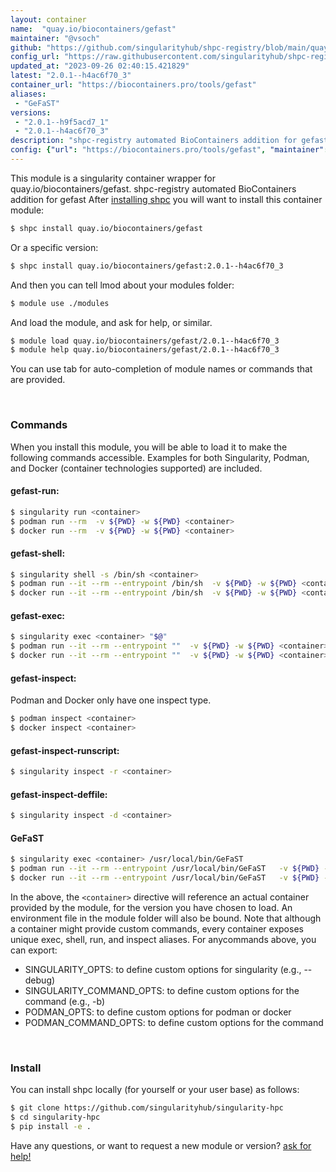 ```yaml
---
layout: container
name:  "quay.io/biocontainers/gefast"
maintainer: "@vsoch"
github: "https://github.com/singularityhub/shpc-registry/blob/main/quay.io/biocontainers/gefast/container.yaml"
config_url: "https://raw.githubusercontent.com/singularityhub/shpc-registry/main/quay.io/biocontainers/gefast/container.yaml"
updated_at: "2023-09-26 02:40:15.421829"
latest: "2.0.1--h4ac6f70_3"
container_url: "https://biocontainers.pro/tools/gefast"
aliases:
 - "GeFaST"
versions:
 - "2.0.1--h9f5acd7_1"
 - "2.0.1--h4ac6f70_3"
description: "shpc-registry automated BioContainers addition for gefast"
config: {"url": "https://biocontainers.pro/tools/gefast", "maintainer": "@vsoch", "description": "shpc-registry automated BioContainers addition for gefast", "latest": {"2.0.1--h4ac6f70_3": "sha256:148956a13ff704c63f68f785c7da3dd335ed07a97764fffcfc04614d6203159d"}, "tags": {"2.0.1--h9f5acd7_1": "sha256:cb17e28f40249c0092129cbfea891eebfc450b4a9f6392c654fab19cd154bce1", "2.0.1--h4ac6f70_3": "sha256:148956a13ff704c63f68f785c7da3dd335ed07a97764fffcfc04614d6203159d"}, "docker": "quay.io/biocontainers/gefast", "aliases": {"GeFaST": "/usr/local/bin/GeFaST"}}
---
```


This module is a singularity container wrapper for quay.io/biocontainers/gefast.
shpc-registry automated BioContainers addition for gefast
After [installing shpc](#install) you will want to install this container module:


```bash
$ shpc install quay.io/biocontainers/gefast
```

Or a specific version:

```bash
$ shpc install quay.io/biocontainers/gefast:2.0.1--h4ac6f70_3
```

And then you can tell lmod about your modules folder:

```bash
$ module use ./modules
```

And load the module, and ask for help, or similar.

```bash
$ module load quay.io/biocontainers/gefast/2.0.1--h4ac6f70_3
$ module help quay.io/biocontainers/gefast/2.0.1--h4ac6f70_3
```

You can use tab for auto-completion of module names or commands that are provided.

<br>

### Commands

When you install this module, you will be able to load it to make the following commands accessible.
Examples for both Singularity, Podman, and Docker (container technologies supported) are included.

#### gefast-run:

```bash
$ singularity run <container>
$ podman run --rm  -v ${PWD} -w ${PWD} <container>
$ docker run --rm  -v ${PWD} -w ${PWD} <container>
```

#### gefast-shell:

```bash
$ singularity shell -s /bin/sh <container>
$ podman run --it --rm --entrypoint /bin/sh  -v ${PWD} -w ${PWD} <container>
$ docker run --it --rm --entrypoint /bin/sh  -v ${PWD} -w ${PWD} <container>
```

#### gefast-exec:

```bash
$ singularity exec <container> "$@"
$ podman run --it --rm --entrypoint ""  -v ${PWD} -w ${PWD} <container> "$@"
$ docker run --it --rm --entrypoint ""  -v ${PWD} -w ${PWD} <container> "$@"
```

#### gefast-inspect:

Podman and Docker only have one inspect type.

```bash
$ podman inspect <container>
$ docker inspect <container>
```

#### gefast-inspect-runscript:

```bash
$ singularity inspect -r <container>
```

#### gefast-inspect-deffile:

```bash
$ singularity inspect -d <container>
```


#### GeFaST

```bash
$ singularity exec <container> /usr/local/bin/GeFaST
$ podman run --it --rm --entrypoint /usr/local/bin/GeFaST   -v ${PWD} -w ${PWD} <container> -c " $@"
$ docker run --it --rm --entrypoint /usr/local/bin/GeFaST   -v ${PWD} -w ${PWD} <container> -c " $@"
```



In the above, the `<container>` directive will reference an actual container provided
by the module, for the version you have chosen to load. An environment file in the
module folder will also be bound. Note that although a container
might provide custom commands, every container exposes unique exec, shell, run, and
inspect aliases. For anycommands above, you can export:

 - SINGULARITY_OPTS: to define custom options for singularity (e.g., --debug)
 - SINGULARITY_COMMAND_OPTS: to define custom options for the command (e.g., -b)
 - PODMAN_OPTS: to define custom options for podman or docker
 - PODMAN_COMMAND_OPTS: to define custom options for the command

<br>

### Install

You can install shpc locally (for yourself or your user base) as follows:

```bash
$ git clone https://github.com/singularityhub/singularity-hpc
$ cd singularity-hpc
$ pip install -e .
```

Have any questions, or want to request a new module or version? [ask for help!](https://github.com/singularityhub/singularity-hpc/issues)
